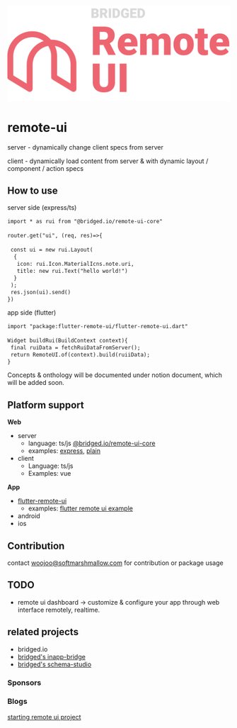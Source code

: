 ![logo](docs/logo.png)



# remote-ui



server - dynamically change client specs from server

client - dynamically load content from server & with dynamic layout / component / action specs


## How to use
server side (express/ts)
```
import * as rui from "@bridged.io/remote-ui-core"

router.get("ui", (req, res)=>{

 const ui = new rui.Layout(
  {
   icon: rui.Icon.MaterialIcns.note.uri,
   title: new rui.Text("hello world!")
  }
 );
 res.json(ui).send()
})
```

app side (flutter)
```
import "package:flutter-remote-ui/flutter-remote-ui.dart"

Widget buildRui(BuildContext context){
 final ruiData = fetchRuiDataFromServer();
 return RemoteUI.of(context).build(ruiiData);
}
```



Concepts & onthology will be documented under notion document, which will be added soon.



## Platform support

**Web**

* server
  * language: ts/js [@bridged.io/remote-ui-core](https://github.com/softmarshmallow/remote-ui/tree/master/core)
  * examples: [express](https://github.com/softmarshmallow/remote-ui/tree/master/server/examples/express), [plain](https://github.com/softmarshmallow/remote-ui/tree/master/server/examples/plain)
* client
  * Language: ts/js
  * Examples: vue


**App**

* [flutter-remote-ui](https://github.com/softmarshmallow/remote-ui/tree/master/flutter-remote-ui)
  * examples: [flutter remote ui example](https://github.com/softmarshmallow/remote-ui/tree/master/flutter-remote-ui/example)
* android
* ios



## Contribution
contact woojoo@softmarshmallow.com for contribution or package usage


## TODO
* remote ui dashboard -> customize & configure your app through web interface remotely, realtime.



## related projects
- bridged.io
- [bridged's inapp-bridge](https://github.com/softmarshmallow/inapp-bridge)
- [bridged's schema-studio](https://github.com/softmarshmallow/schema-studio)


### Sponsors

### Blogs
[starting remote ui project](https://medium.com/launchers/starting-remote-ui-project-4b1d0841afc2)

